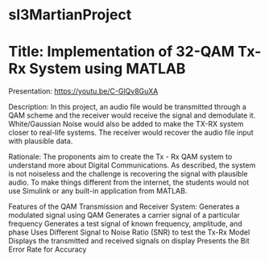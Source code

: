 # sl3MartianProject
# Title: Implementation of 32-QAM Tx-Rx System using MATLAB 
Presentation: https://youtu.be/C-GlQv8GuXA 

Description: In this project, an audio file would be transmitted through a QAM scheme and the receiver would receive the signal and demodulate it. White/Gaussian Noise would also be added to make the TX-RX system closer to real-life systems. The receiver would recover the audio file input with plausible data. 

Rationale: The proponents aim to create the Tx - Rx QAM system to understand more about Digital Communications. As described, the system is not noiseless and the challenge is recovering the signal with plausible audio. To make things different from the internet, the students would not use Simulink or any built-in application from MATLAB.  

Features of the QAM Transmission and Receiver System:
Generates a modulated signal using QAM
Generates a carrier signal of a particular frequency
Generates a test signal of known frequency, amplitude, and phase
Uses Different Signal to Noise Ratio (SNR) to test the Tx-Rx Model
Displays the transmitted and received signals on display
Presents the Bit Error Rate for Accuracy

